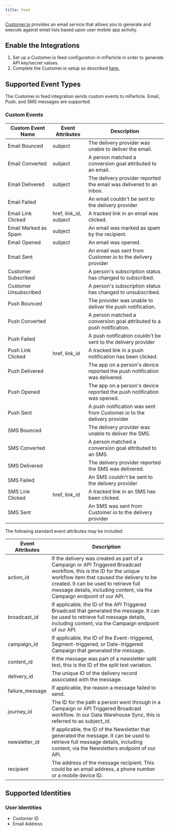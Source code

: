 ```yaml
---
title: Feed
---
```


[Customer.io](https://customer.io/) provides an email service that allows you to generate and execute against email lists based upon user mobile app activity. 

## Enable the Integrations

1. Set up a Customer.io feed configuration in mParticle in order to generate API key/secret values.  
2. Complete the Customer.io setup as described [here.](https://docs.revenuecat.com/docs/mparticle)

## Supported Event Types

The Customer.io feed integration sends custom events to mParticle.  Email, Push,  and SMS messages are supported.

### Custom Events

| Custom Event Name | Event Attributes | Description
| ---|---|---
| Email Bounced | subject | The delivery provider was unable to deliver the email.
| Email Converted | subject | A person matched a conversion goal attributed to an email.
| Email Delivered | subject | The delivery provider reported the email was delivered to an inbox.
| Email Failed | | An email couldn't be sent to the delivery provider
| Email Link Clicked | href, link_id, subject | A tracked link in an email was clicked.
| Email Marked as Spam | subject | An email was marked as spam by the recipient.
| Email Opened | subject | An email was opened.
| Email Sent |	| An email was sent from Customer.io to the delivery provider
| Customer Subscribed | | A person's subscription status has changed to subscribed.
| Customer Unsubscribed | | A person's subscription status has changed to unsubscribed.
| Push Bounced | | The provider was unable to deliver the push notification.
| Push Converted | | A person matched a conversion goal attributed to a push notification.
| Push Failed  | | A push notification couldn't be sent to the delivery provider
| Push Link Clicked | href, link_id | A tracked link in a push notification has been clicked.
| Push Delivered | | The app on a person's device reported the push notification was delivered.
| Push Opened | | The app on a person's device reported the push notification was opened.
| Push Sent  | | 	A push notification was sent from Customer.io to the delivery provider
| SMS Bounced | | The delivery provider was unable to deliver the SMS.
| SMS Converted | | A person matched a conversion goal attributed to an SMS.
| SMS Delivered | | The delivery provider reported the SMS was delivered.
| SMS Failed | | An SMS couldn't be sent to the delivery provider
| SMS Link Clicked | href, link_id | A tracked link in an SMS has been clicked.
| SMS Sent  | | 	An SMS was sent from Customer.io to the delivery provider

The following standard event attributes may be included:

| Event Attributes | Description
| ---|---
| action_id | If the delivery was created as part of a Campaign or API Triggered Broadcast workflow, this is the ID for the unique workflow item that caused the delivery to be created. It can be used to retrieve full message details, including content, via the Campaign endpoint of our API.
| broadcast_id | If applicable, the ID of the API Triggered Broadcast that generated the message. It can be used to retrieve full message details, including content, via the Campaign endpoint of our API.
| campaign_id | If applicable, the ID of the Event-triggered, Segment-triggered, or Date-triggered Campaign that generated the message.
| content_id |If the message was part of a newsletter split test, this is the ID of the split test variation.
| delivery_id | The unique ID of the delivery record associated with the message.
| failure_message | If applicable, the reason a message failed to send.
| journey_id | The ID for the path a person went through in a Campaign or API Triggered Broadcast workflow. In our Data Warehouse Sync, this is referred to as subject_id.
| newsletter_id	| If applicable, the ID of the Newsletter that generated the message. It can be used to retrieve full message details, including content, via the Newsletters endpoint of our API.
| recipient | The address of the message recipient. This could be an email address, a phone number or a mobile device ID.




## Supported Identities

### User Identities

* Customer ID
* Email Address
